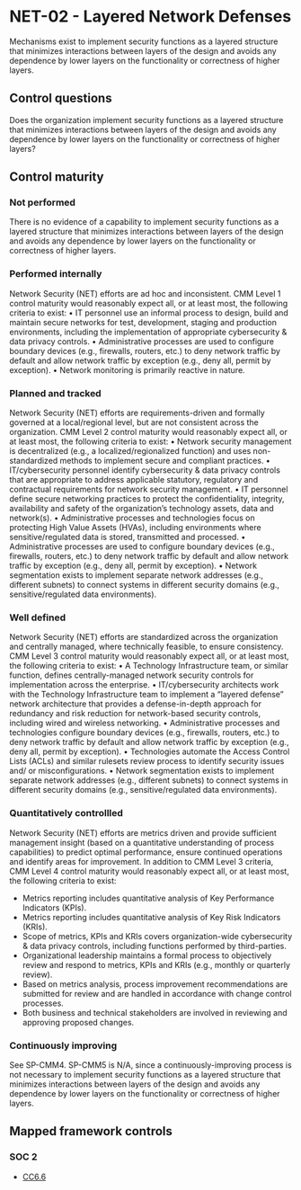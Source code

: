 # NET-02 - Layered Network Defenses
Mechanisms exist to implement security functions as a layered structure that minimizes interactions between layers of the design and avoids any dependence by lower layers on the functionality or correctness of higher layers. 
## Control questions
Does the organization implement security functions as a layered structure that minimizes interactions between layers of the design and avoids any dependence by lower layers on the functionality or correctness of higher layers? 
## Control maturity
### Not performed
There is no evidence of a capability to implement security functions as a layered structure that minimizes interactions between layers of the design and avoids any dependence by lower layers on the functionality or correctness of higher layers. 
### Performed internally
Network Security (NET) efforts are ad hoc and inconsistent. CMM Level 1 control maturity would reasonably expect all, or at least most, the following criteria to exist:
•	IT personnel use an informal process to design, build and maintain secure networks for test, development, staging and production environments, including the implementation of appropriate cybersecurity & data privacy controls.
•	Administrative processes are used to configure boundary devices (e.g., firewalls, routers, etc.) to deny network traffic by default and allow network traffic by exception (e.g., deny all, permit by exception). 
•	Network monitoring is primarily reactive in nature.
### Planned and tracked
Network Security (NET) efforts are requirements-driven and formally governed at a local/regional level, but are not consistent across the organization. CMM Level 2 control maturity would reasonably expect all, or at least most, the following criteria to exist:
•	Network security management is decentralized (e.g., a localized/regionalized function) and uses non-standardized methods to implement secure and compliant practices.
•	IT/cybersecurity personnel identify cybersecurity & data privacy controls that are appropriate to address applicable statutory, regulatory and contractual requirements for network security management.
•	IT personnel define secure networking practices to protect the confidentiality, integrity, availability and safety of the organization’s technology assets, data and network(s).
•	Administrative processes and technologies focus on protecting High Value Assets (HVAs), including environments where sensitive/regulated data is stored, transmitted and processed.
•	Administrative processes are used to configure boundary devices (e.g., firewalls, routers, etc.) to deny network traffic by default and allow network traffic by exception (e.g., deny all, permit by exception). 
•	Network segmentation exists to implement separate network addresses (e.g., different subnets) to connect systems in different security domains (e.g., sensitive/regulated data environments).
### Well defined
Network Security (NET) efforts are standardized across the organization and centrally managed, where technically feasible, to ensure consistency. CMM Level 3 control maturity would reasonably expect all, or at least most, the following criteria to exist:
•	A Technology Infrastructure team, or similar function, defines centrally-managed network security controls for implementation across the enterprise.
•	IT/cybersecurity architects work with the Technology Infrastructure team to implement a “layered defense” network architecture that provides a defense-in-depth approach for redundancy and risk reduction for network-based security controls, including wired and wireless networking.
•	Administrative processes and technologies configure boundary devices (e.g., firewalls, routers, etc.) to deny network traffic by default and allow network traffic by exception (e.g., deny all, permit by exception).
•	Technologies automate the Access Control Lists (ACLs) and similar rulesets review process to identify security issues and/ or misconfigurations. 
•	Network segmentation exists to implement separate network addresses (e.g., different subnets) to connect systems in different security domains (e.g., sensitive/regulated data environments).
### Quantitatively controllled
Network Security (NET) efforts are metrics driven and provide sufficient management insight (based on a quantitative understanding of process capabilities) to predict optimal performance, ensure continued operations and identify areas for improvement. In addition to CMM Level 3 criteria, CMM Level 4 control maturity would reasonably expect all, or at least most, the following criteria to exist:
- 	Metrics reporting includes quantitative analysis of Key Performance Indicators (KPIs).
- 	Metrics reporting includes quantitative analysis of Key Risk Indicators (KRIs).
- 	Scope of metrics, KPIs and KRIs covers organization-wide cybersecurity & data privacy controls, including functions performed by third-parties.
- 	Organizational leadership maintains a formal process to objectively review and respond to metrics, KPIs and KRIs (e.g., monthly or quarterly review).
- 	Based on metrics analysis, process improvement recommendations are submitted for review and are handled in accordance with change control processes.
- 	Both business and technical stakeholders are involved in reviewing and approving proposed changes.
### Continuously improving
See SP-CMM4. SP-CMM5 is N/A, since a continuously-improving process is not necessary to implement security functions as a layered structure that minimizes interactions between layers of the design and avoids any dependence by lower layers on the functionality or correctness of higher layers. 
## Mapped framework controls
### SOC 2
- [CC6.6](../soc2/cc66.md)